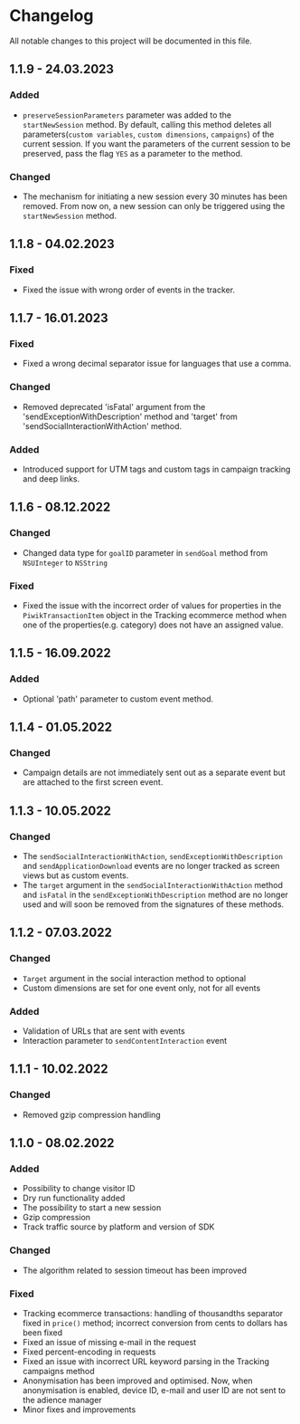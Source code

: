 # Changelog
All notable changes to this project will be documented in this file.

## 1.1.9 - 24.03.2023

### Added
- `preserveSessionParameters` parameter was added to the `startNewSession` method. By default, calling this method deletes all parameters(`custom variables`, `custom dimensions`, `campaigns`) of the current session. If you want the parameters of the current session to be preserved, pass the flag `YES` as a parameter to the method.

### Changed
- The mechanism for initiating a new session every 30 minutes has been removed. From now on, a new session can only be triggered using the `startNewSession` method.

## 1.1.8 - 04.02.2023

### Fixed
- Fixed the issue with wrong order of events in the tracker.

## 1.1.7 - 16.01.2023

### Fixed
- Fixed a wrong decimal separator issue for languages that use a comma.

### Changed
- Removed deprecated 'isFatal' argument from the 'sendExceptionWithDescription' method and 'target' from 'sendSocialInteractionWithAction' method.

### Added
- Introduced support for UTM tags and custom tags in campaign tracking and deep links.

## 1.1.6 - 08.12.2022

### Changed
- Changed data type for `goalID` parameter in `sendGoal` method from `NSUInteger` to `NSString`

### Fixed
- Fixed the issue with the incorrect order of values for properties in the `PiwikTransactionItem` object in the Tracking ecommerce method when one of the properties(e.g. category) does not have an assigned value.

## 1.1.5 - 16.09.2022

### Added
- Optional 'path' parameter to custom event method.

## 1.1.4 - 01.05.2022

### Changed
- Campaign details are not immediately sent out as a separate event but are attached to the first screen event.

## 1.1.3 - 10.05.2022

### Changed
- The `sendSocialInteractionWithAction`, `sendExceptionWithDescription` and `sendApplicationDownload` events are no longer tracked as screen views but as custom events.
- The `target` argument in the `sendSocialInteractionWithAction` method and `isFatal` in the `sendExceptionWithDescription` method are no longer used and will soon be removed from the signatures of these methods.

## 1.1.2 - 07.03.2022

### Changed
- `Target` argument in the social interaction method to optional
- Custom dimensions are set for one event only, not for all events

### Added
- Validation of URLs that are sent with events
- Interaction parameter to `sendContentInteraction` event


## 1.1.1 - 10.02.2022

### Changed
  
- Removed gzip compression handling
 
## 1.1.0 - 08.02.2022
   
### Added
- Possibility to change visitor ID
- Dry run functionality added
- The possibility to start a new session
- Gzip compression
- Track traffic source by platform and version of SDK
 
### Changed
- The algorithm related to session timeout has been improved
 
### Fixed
 
- Tracking ecommerce transactions: handling of thousandths separator fixed in `price()` method; incorrect conversion from cents to dollars has been fixed
- Fixed an issue of missing e-mail in the request
- Fixed percent-encoding in requests
- Fixed an issue with incorrect URL keyword parsing in the Tracking campaigns method
- Anonymisation has been improved and optimised. Now, when anonymisation is enabled, device ID, e-mail and user ID are not sent to the adience manager
- Minor fixes and improvements
